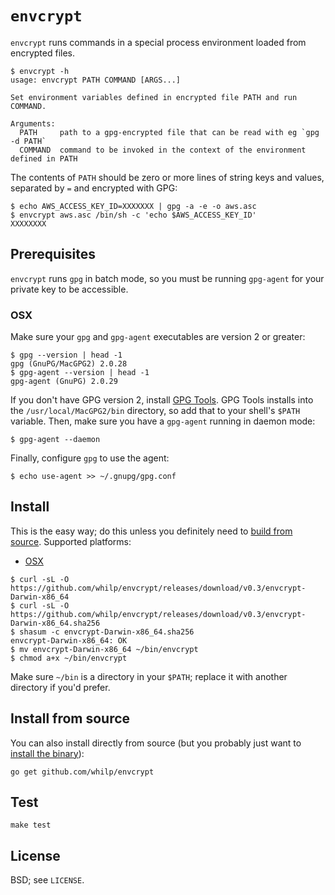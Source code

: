# `envcrypt`

`envcrypt` runs commands in a special process environment loaded from encrypted files.

```
$ envcrypt -h
usage: envcrypt PATH COMMAND [ARGS...]

Set environment variables defined in encrypted file PATH and run COMMAND.

Arguments:
  PATH     path to a gpg-encrypted file that can be read with eg `gpg -d PATH`
  COMMAND  command to be invoked in the context of the environment defined in PATH
```

The contents of `PATH` should be zero or more lines of string keys and values, separated by `=` and encrypted with GPG:

```
$ echo AWS_ACCESS_KEY_ID=XXXXXXX | gpg -a -e -o aws.asc
$ envcrypt aws.asc /bin/sh -c 'echo $AWS_ACCESS_KEY_ID'
XXXXXXXX
```

## Prerequisites

`envcrypt` runs `gpg` in batch mode, so you must be running `gpg-agent` for your private key to be accessible.

### OSX

Make sure your `gpg` and `gpg-agent` executables are version 2 or greater:

```
$ gpg --version | head -1
gpg (GnuPG/MacGPG2) 2.0.28
$ gpg-agent --version | head -1
gpg-agent (GnuPG) 2.0.29
```

If you don't have GPG version 2, install [GPG Tools](https://gpgtools.org/). GPG Tools installs into the `/usr/local/MacGPG2/bin` directory, so add that to your shell's `$PATH` variable. Then, make sure you have a `gpg-agent` running in daemon mode:

```
$ gpg-agent --daemon
```

Finally, configure `gpg` to use the agent:

```
$ echo use-agent >> ~/.gnupg/gpg.conf
```

## Install

This is the easy way; do this unless you definitely need to [build from source](#source). Supported platforms:

- [OSX](https://github.com/whilp/envcrypt/releases/download/v0.3/envcrypt-Darwin-x86_64)

```console
$ curl -sL -O https://github.com/whilp/envcrypt/releases/download/v0.3/envcrypt-Darwin-x86_64
$ curl -sL -O https://github.com/whilp/envcrypt/releases/download/v0.3/envcrypt-Darwin-x86_64.sha256
$ shasum -c envcrypt-Darwin-x86_64.sha256
envcrypt-Darwin-x86_64: OK
$ mv envcrypt-Darwin-x86_64 ~/bin/envcrypt
$ chmod a+x ~/bin/envcrypt
```

Make sure `~/bin` is a directory in your `$PATH`; replace it with another directory if you'd prefer.

## Install from source <a id="source" />

You can also install directly from source (but you probably just want to [install the binary](#install)):

```
go get github.com/whilp/envcrypt
```

## Test

```
make test
```

## License

BSD; see `LICENSE`.
